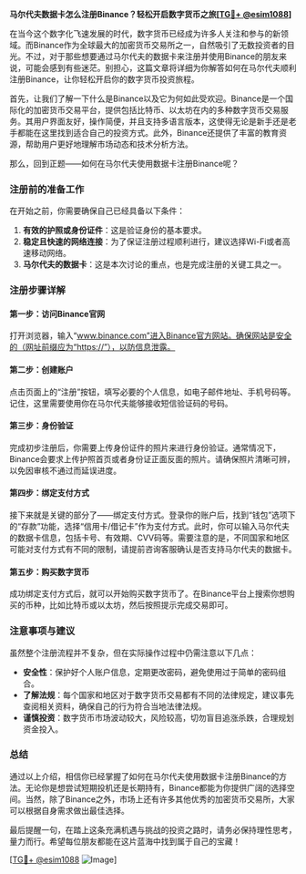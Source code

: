 **马尔代夫数据卡怎么注册Binance？轻松开启数字货币之旅[[TG💪+ @esim1088](https://t.me/s/esim1088)]**

在当今这个数字化飞速发展的时代，数字货币已经成为许多人关注和参与的新领域。而Binance作为全球最大的加密货币交易所之一，自然吸引了无数投资者的目光。不过，对于那些想要通过马尔代夫的数据卡来注册并使用Binance的朋友来说，可能会感到有些迷茫。别担心，这篇文章将详细为你解答如何在马尔代夫顺利注册Binance，让你轻松开启你的数字货币投资旅程。

首先，让我们了解一下什么是Binance以及它为何如此受欢迎。Binance是一个国际化的加密货币交易平台，提供包括比特币、以太坊在内的多种数字货币交易服务。其用户界面友好，操作简便，并且支持多语言版本，这使得无论是新手还是老手都能在这里找到适合自己的投资方式。此外，Binance还提供了丰富的教育资源，帮助用户更好地理解市场动态和技术分析方法。

那么，回到正题——如何在马尔代夫使用数据卡注册Binance呢？

### 注册前的准备工作

在开始之前，你需要确保自己已经具备以下条件：
1. **有效的护照或身份证件**：这是验证身份的基本要求。
2. **稳定且快速的网络连接**：为了保证注册过程顺利进行，建议选择Wi-Fi或者高速移动网络。
3. **马尔代夫的数据卡**：这是本次讨论的重点，也是完成注册的关键工具之一。

### 注册步骤详解

#### 第一步：访问Binance官网
打开浏览器，输入“www.binance.com”进入Binance官方网站。确保网站是安全的（网址前缀应为“https://”），以防信息泄露。

#### 第二步：创建账户
点击页面上的“注册”按钮，填写必要的个人信息，如电子邮件地址、手机号码等。记住，这里需要使用你在马尔代夫能够接收短信验证码的号码。

#### 第三步：身份验证
完成初步注册后，你需要上传身份证件的照片来进行身份验证。通常情况下，Binance会要求上传护照首页或者身份证正面反面的照片。请确保照片清晰可辨，以免因审核不通过而延误进度。

#### 第四步：绑定支付方式
接下来就是关键的部分了——绑定支付方式。登录你的账户后，找到“钱包”选项下的“存款”功能，选择“信用卡/借记卡”作为支付方式。此时，你可以输入马尔代夫的数据卡信息，包括卡号、有效期、CVV码等。需要注意的是，不同国家和地区可能对支付方式有不同的限制，请提前咨询客服确认是否支持马尔代夫的数据卡。

#### 第五步：购买数字货币
成功绑定支付方式后，就可以开始购买数字货币了。在Binance平台上搜索你想购买的币种，比如比特币或以太坊，然后按照提示完成交易即可。

### 注意事项与建议

虽然整个注册流程并不复杂，但在实际操作过程中仍需注意以下几点：
- **安全性**：保护好个人账户信息，定期更改密码，避免使用过于简单的密码组合。
- **了解法规**：每个国家和地区对于数字货币交易都有不同的法律规定，建议事先查阅相关资料，确保自己的行为符合当地法律法规。
- **谨慎投资**：数字货币市场波动较大，风险较高，切勿盲目追涨杀跌，合理规划资金投入。

### 总结

通过以上介绍，相信你已经掌握了如何在马尔代夫使用数据卡注册Binance的方法。无论你是想尝试短期投机还是长期持有，Binance都能为你提供广阔的选择空间。当然，除了Binance之外，市场上还有许多其他优秀的加密货币交易所，大家可以根据自身需求做出最佳选择。

最后提醒一句，在踏上这条充满机遇与挑战的投资之路时，请务必保持理性思考，量力而行。希望每位朋友都能在这片蓝海中找到属于自己的宝藏！

[[TG💪+ @esim1088](https://t.me/s/esim1088) ![Image](https://i.postimg.cc/4NQfJmqS/Snipaste-2025-05-13-00-14-12.png)]